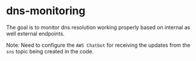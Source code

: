 # dns-monitoring
The goal is to monitor dns resolution working properly based on internal as well external endpoints.

Note: Need to configure the `AWS Chatbot` for receiving the updates from the `sns` topic being created in the code.
